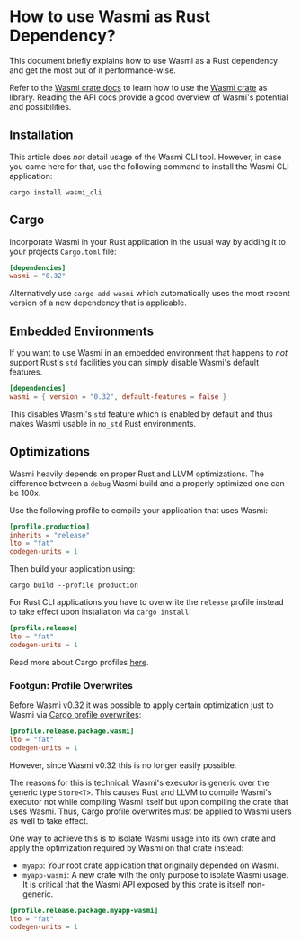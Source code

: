 # How to use Wasmi as Rust Dependency?

This document briefly explains how to use Wasmi as a Rust dependency and get the most out of it performance-wise.

Refer to the [Wasmi crate docs](https://docs.rs/wasmi) to learn how to use the [Wasmi crate](https://crates.io/crates/wasmi) as library. Reading the API docs provide a good overview of Wasmi's potential and possibilities.

## Installation

This article does _not_ detail usage of the Wasmi CLI tool. However, in case you came here for that, use the following command to install the Wasmi CLI application:

```
cargo install wasmi_cli
```

## Cargo

Incorporate Wasmi in your Rust application in the usual way by adding it to your projects `Cargo.toml` file:

```toml
[dependencies]
wasmi = "0.32"
```

Alternatively use `cargo add wasmi` which automatically uses the most recent version of a new dependency that is applicable.

## Embedded Environments

If you want to use Wasmi in an embedded environment that happens to _not_ support Rust's `std` facilities you can simply disable Wasmi's default features.

```toml
[dependencies]
wasmi = { version = "0.32", default-features = false }
```

This disables Wasmi's `std` feature which is enabled by default and thus makes Wasmi usable in `no_std` Rust environments.

## Optimizations

Wasmi heavily depends on proper Rust and LLVM optimizations. The difference between a `debug` Wasmi build and a properly optimized one can be 100x.

Use the following profile to compile your application that uses Wasmi:

```toml
[profile.production]
inherits = "release"
lto = "fat"
codegen-units = 1
```

Then build your application using:

```shell
cargo build --profile production
```

For Rust CLI applications you have to overwrite the `release` profile instead to take effect upon installation via `cargo install`:

```toml
[profile.release]
lto = "fat"
codegen-units = 1
```

Read more about Cargo profiles [here](https://doc.rust-lang.org/cargo/reference/profiles.html).

### Footgun: Profile Overwrites

Before Wasmi v0.32 it was possible to apply certain optimization just to Wasmi via [Cargo profile overwrites](https://doc.rust-lang.org/cargo/reference/profiles.html#overrides):

```toml
[profile.release.package.wasmi]
lto = "fat"
codegen-units = 1
```

However, since Wasmi v0.32 this is no longer easily possible.

The reasons for this is technical: Wasmi's executor is generic over the generic type `Store<T>`. This causes Rust and LLVM to compile Wasmi's executor not while compiling Wasmi itself but upon compiling the crate that uses Wasmi. Thus, Cargo profile overwrites must be applied to Wasmi users as well to take effect.

One way to achieve this is to isolate Wasmi usage into its own crate and apply the optimization required by Wasmi on that crate instead:

- `myapp`: Your root crate application that originally depended on Wasmi.
- `myapp-wasmi`: A new crate with the only purpose to isolate Wasmi usage. It is critical that the Wasmi API exposed by this crate is itself non-generic.

```toml
[profile.release.package.myapp-wasmi]
lto = "fat"
codegen-units = 1
```

